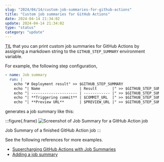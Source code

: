 ```yaml
---
slug: "2024/04/14/custom-job-summaries-for-github-actions"
title: "Custom job summaries for GitHub Actions"
date: 2024-04-14 21:34:02
update: 2024-04-14 21:34:02
type: "status"
category: "update"
---
```


<abbr title="Today I Learned">TIL</abbr> that you can print custom job summaries for GitHub Actions by assigning a markdown string to the `GITHUB_STEP_SUMMARY` environment variable.

For example, the following step configuration,

```yml caption='deploy.yml'
- name: Job summary
  run: |
    echo "# Deployment result" >> $GITHUB_STEP_SUMMARY
    echo "| Name                  | Result       |" >> $GITHUB_STEP_SUMMARY
    echo "| --------------------- | ------------ |" >> $GITHUB_STEP_SUMMARY
    echo "| **Triggering commit** | $COMMIT_URL  |" >> $GITHUB_STEP_SUMMARY
    echo "| **Preview URL**       | $PREVIEW_URL |" >> $GITHUB_STEP_SUMMARY
```

generates a job summary like this:

:::figure{.frame}
![Screenshot of Job Summary for a GitHub Action job](/images/post/2024/2024-04-14-21-34-02-custom-job-summaries-for-github-actions-01.png)

Job Summary of a finished GitHub Action job
:::

See the following references for more examples.

- [Supercharging GitHub Actions with Job Summaries](https://github.blog/2022-05-09-supercharging-github-actions-with-job-summaries/)
- [Adding a job summary](https://docs.github.com/en/actions/using-workflows/workflow-commands-for-github-actions#adding-a-job-summary)
